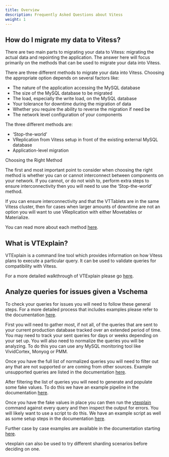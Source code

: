 ```yaml
---
title: Overview
description: Frequently Asked Questions about Vitess
weight: 1
---
```


## How do I migrate my data to Vitess?

There are two main parts to migrating your data to Vitess: migrating the actual data and repointing the application. The answer here will focus primarily on the methods that can be used to migrate your data into Vitess.

There are three different methods to migrate your data into Vitess. Choosing the appropriate option depends on several factors like:

- The nature of the application accessing the MySQL database
- The size of the MySQL database to be migrated
- The load, especially the write load, on the MySQL database
- Your tolerance for downtime during the migration of data
- Whether you require the ability to reverse the migration if need be
- The network level configuration of your components

The three different methods are:

- ‘Stop-the-world’
- VReplication from Vitess setup in front of the existing external MySQL database
- Application-level migration

Choosing the Right Method

The first and most important point to consider when choosing the right method is whether you can or cannot interconnect between components on your network. If you cannot, or do not wish to, perform extra steps to ensure interconnectivity then you will need to use the ‘Stop-the-world’ method. 

If you can ensure interconnectivity and that the VTTablets are in the same Vitess cluster, then for cases when larger amounts of downtime are not an option you will want to use VReplication with either Movetables or Materialize. 

You can read more about each method [here](https://vitess.io/docs/user-guides/migration/migrate-data/).

## What is VTExplain?

VTExplain is a command line tool which provides information on how Vitess plans to execute a particular query. It can be used to validate queries for compatibility with Vitess.

For a more detailed walkthrough of VTExplain please go [here](https://vitess.io/docs/user-guides/sql/vtexplain/).

## Analyze queries for issues given a Vschema

To check your queries for issues you will need to follow these general steps. For a more detailed process that includes examples please refer to the documentation [here](https://vitess.io/docs/user-guides/sql/vtexplain/).

First you will need to gather most, if not all, of the queries that are sent to your current production database tracked over an extended period of time. You may need to track your sent queries for days or weeks depending on your set up. You will also need to normalize the queries you will be analyzing. To do this you can use any MySQL monitoring tool like VividCortex, Monyog or PMM. 

Once you have the full list of normalized queries you will need to filter out any that are not supported or are coming from other sources. Example unsupported queries are listed in the documentation [here](https://vitess.io/docs/reference/compatibility/mysql-compatibility/).

After filtering the list of queries you will need to generate and populate some fake values. To do this we have an example pipeline in the documentation [here](https://vitess.io/docs/user-guides/sql/vtexplain-in-bulk/#3-populate-fake-values-for-your-queries).

Once you have the fake values in place you can then run the [vtexplain](https://vitess.io/docs/faq/migrating/overview/#what-is-vtexplain) command against every query and then inspect the output for errors. You will likely want to use a script to do this. We have an example script as well as some setup steps in the documentation [here](https://vitess.io/docs/reference/programs/vtexplain/#example-usage).

Further case by case examples are available in the documentation starting [here](https://vitess.io/docs/user-guides/sql/vtexplain-in-bulk/).

vtexplain can also be used to try different sharding scenarios before deciding on one.